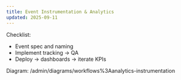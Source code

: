 ```yaml
---
title: Event Instrumentation & Analytics
updated: 2025-09-11
---
```


Checklist:
- Event spec and naming
- Implement tracking → QA
- Deploy → dashboards → iterate KPIs

Diagram: /admin/diagrams/workflows%3Aanalytics-instrumentation

